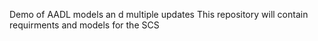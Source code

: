 Demo of AADL models an d multiple updates
This repository will contain requirments and models for the SCS
